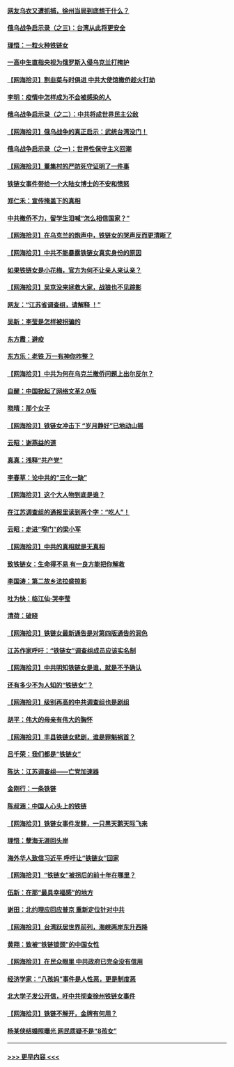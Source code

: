 #### [网友乌衣又遭抓捕，徐州当局到底想干什么？](../pages/nsc993/n13627859.md?t=03080050) 
#### [俄乌战争启示录（之三)：台湾从此将更安全](../pages/nsc993/n13624562.md?t=03080050) 
#### [理悟：一粒火种铁链女](../pages/nsc993/n13626011.md?t=03080050) 
#### [一高中生直指央视为俄罗斯入侵乌克兰打掩护](../pages/nsc993/n13625704.md?t=03080050) 
#### [【网海拾贝】割韭菜与时俱进 中共大使馆撤侨趁火打劫](../pages/nsc993/n13625514.md?t=03080050) 
#### [李明：疫情中怎样成为不会被感染的人](../pages/nsc993/n13624890.md?t=03080050) 
#### [俄乌战争启示录（之二）：中共将成世界民主公敌](../pages/nsc993/n13624452.md?t=03080050) 
#### [【网海拾贝】俄乌战争的真正启示：武统台湾没门！](../pages/nsc993/n13623889.md?t=03080050) 
#### [俄乌战争启示录（之一)：世界性保守主义回潮](../pages/nsc993/n13622554.md?t=03080050) 
#### [【网海拾贝】董集村的严防死守证明了一件事](../pages/nsc993/n13621552.md?t=03080050) 
#### [铁链女事件带给一个大陆女博士的不安和愤怒](../pages/nsc993/n13621510.md?t=03080050) 
#### [郑仁禾：宣传掩盖下的真相](../pages/nsc993/n13619943.md?t=03080050) 
#### [中共撤侨不力，留学生泪喊“怎么相信国家？”](../pages/nsc993/n13619641.md?t=03080050) 
#### [【网海拾贝】在乌克兰的炮声中，铁链女的哭声反而更清晰了](../pages/nsc993/n13619568.md?t=03080050) 
#### [【网海拾贝】中共不能暴露铁链女真实身份的原因](../pages/nsc993/n13616093.md?t=03080050) 
#### [如果铁链女是小花梅，官方为何不让亲人来认亲？](../pages/nsc993/n13616043.md?t=03080050) 
#### [【网海拾贝】吴京没来拯救大家，战狼也不见踪影](../pages/nsc993/n13613477.md?t=03080050) 
#### [网友：“江苏省调查组，请解释 ！”](../pages/nsc993/n13613447.md?t=03080050) 
#### [吴新：李莹是怎样被拐骗的](../pages/nsc993/n13611171.md?t=03080050) 
#### [东方霞：避疫](../pages/nsc993/n13611148.md?t=03080050) 
#### [东方乐：老铁 万一有神你咋整？](../pages/nsc993/n13610798.md?t=03080050) 
#### [【网海拾贝】中共为何在乌克兰撤侨问题上出尔反尔？](../pages/nsc993/n13610621.md?t=03080050) 
#### [自醒：中国掀起了网络文革2.0版](../pages/nsc993/n13608529.md?t=03080050) 
#### [晓晴：那个女子](../pages/nsc993/n13608462.md?t=03080050) 
#### [【网海拾贝】铁链女冲击下 “岁月静好”已地动山摇](../pages/nsc993/n13608403.md?t=03080050) 
#### [云昭：谢燕益的道](../pages/nsc993/n13607391.md?t=03080050) 
#### [真真：浅释“共产党”](../pages/nsc993/n13607020.md?t=03080050) 
#### [李春草：论中共的“三化一缺”](../pages/nsc993/n13607010.md?t=03080050) 
#### [【网海拾贝】这个大人物到底是谁？](../pages/nsc993/n13606832.md?t=03080050) 
#### [在江苏调查组的通报里读到两个字：“吃人”！](../pages/nsc993/n13606845.md?t=03080050) 
#### [云昭：走进“窄门”的梁小军](../pages/nsc993/n13605425.md?t=03080050) 
#### [【网海拾贝】中共的真相就是无真相](../pages/nsc993/n13604783.md?t=03080050) 
#### [致铁链女：生命得不易 有一良方能把你解救](../pages/nsc993/n13604685.md?t=03080050) 
#### [李国涛：第二故乡法拉盛掠影](../pages/nsc993/n13601709.md?t=03080050) 
#### [吐为快：临江仙·哭李莹](../pages/nsc993/n13601690.md?t=03080050) 
#### [清荷：破晓](../pages/nsc993/n13601661.md?t=03080050) 
#### [【网海拾贝】铁链女最新通告是对第四版通告的润色](../pages/nsc993/n13601559.md?t=03080050) 
#### [江苏作家呼吁：“铁链女”调查组成员应该实名制](../pages/nsc993/n13598975.md?t=03080050) 
#### [【网海拾贝】中共明知铁链女是谁，就是不予确认](../pages/nsc993/n13598912.md?t=03080050) 
#### [还有多少不为人知的“铁链女”？](../pages/nsc993/n13596303.md?t=03080050) 
#### [【网海拾贝】级别再高的中共调查组也是剧组](../pages/nsc993/n13595982.md?t=03080050) 
#### [胡平：伟大的母亲有伟大的胸怀](../pages/nsc993/n13593842.md?t=03080050) 
#### [【网海拾贝】丰县铁链女悲剧，谁是罪魁祸首？](../pages/nsc993/n13593730.md?t=03080050) 
#### [吕千荣：我们都是“铁链女”](../pages/nsc993/n13593464.md?t=03080050) 
#### [陈达：江苏调查组——亡党加速器](../pages/nsc993/n13593432.md?t=03080050) 
#### [金刚行：一条铁链](../pages/nsc993/n13593419.md?t=03080050) 
#### [陈叔涵：中国人心头上的铁链](../pages/nsc993/n13593305.md?t=03080050) 
#### [【网海拾贝】铁链女事件发酵，一只黑天鹅天际飞来](../pages/nsc993/n13591446.md?t=03080050) 
#### [理悟：孽海无涯回头岸](../pages/nsc993/n13590559.md?t=03080050) 
#### [海外华人致信习近平 呼吁让“铁链女”回家](../pages/nsc993/n13589764.md?t=03080050) 
#### [【网海拾贝】“铁链女”被拐后的前十年在哪里？](../pages/nsc993/n13589391.md?t=03080050) 
#### [伍新：在那“最具幸福感”的地方](../pages/nsc993/n13588929.md?t=03080050) 
#### [谢田：北约理应回应普京 重新定位针对中共](../pages/nsc993/n13586770.md?t=03080050) 
#### [【网海拾贝】台湾跃居世界前列，海峡两岸东升西降](../pages/nsc993/n13587009.md?t=03080050) 
#### [黄翔：致被“铁链锁颈”的中国女性](../pages/nsc993/n13586839.md?t=03080050) 
#### [【网海拾贝】在民众眼里 中共政府已完全没有信用](../pages/nsc993/n13583918.md?t=03080050) 
#### [经济学家：“八孩妈”事件是人性恶，更是制度恶](../pages/nsc993/n13583849.md?t=03080050) 
#### [北大学子发公开信，吁中共彻查徐州铁链女事件](../pages/nsc993/n13581127.md?t=03080050) 
#### [【网海拾贝】铁链不解开，金牌有何用？](../pages/nsc993/n13581050.md?t=03080050) 
#### [杨某侠结婚照曝光 网民质疑不是“8孩女”](../pages/nsc993/n13580940.md?t=03080050) 

----
#### [ >>> 更早内容 <<< ](../indexes/nsc993-earlier.md)
